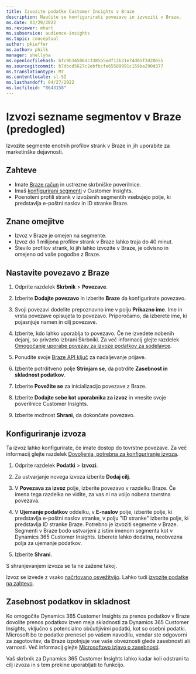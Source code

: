 ```yaml
---
title: Izvozite podatke Customer Insights v Braze
description: Naučite se konfigurirati povezavo in izvoziti v Braze.
ms.date: 03/29/2022
ms.reviewer: mhart
ms.subservice: audience-insights
ms.topic: conceptual
author: pkieffer
ms.author: philk
manager: shellyha
ms.openlocfilehash: bfc9b34506dc3385b5edf12b31e74d05f2d20655
ms.sourcegitcommit: b7dbcd5627c2ebfbcfe65589991c159ba290d377
ms.translationtype: MT
ms.contentlocale: sl-SI
ms.lasthandoff: 04/27/2022
ms.locfileid: "8643158"
---
```

# <a name="export-segment-lists-to-braze-preview"></a>Izvozi sezname segmentov v Braze (predogled)

Izvozite segmente enotnih profilov strank v Braze in jih uporabite za marketinške dejavnosti.

## <a name="prerequisites"></a>Zahteve

-   Imate [Braze račun](https://www.braze.com/) in ustrezne skrbniške poverilnice.
-   Imaš [konfigurirani segmenti](segments.md) v Customer Insights.
-   Poenoteni profili strank v izvoženih segmentih vsebujejo polje, ki predstavlja e-poštni naslov in ID stranke Braze. 

## <a name="known-limitations"></a>Znane omejitve

- Izvoz v Braze je omejen na segmente.
- Izvoz do 1 milijona profilov strank v Braze lahko traja do 40 minut. 
- Število profilov strank, ki jih lahko izvozite v Braze, je odvisno in omejeno od vaše pogodbe z Braze.

## <a name="set-up-connection-to-braze"></a>Nastavite povezavo z Braze

1. Odprite razdelek **Skrbnik** > **Povezave**.

1. Izberite **Dodajte povezavo** in izberite **Braze** da konfigurirate povezavo.

1. Svoji povezavi dodelite prepoznavno ime v polju **Prikazno ime**. Ime in vrsta povezave opisujeta to povezavo. Priporočamo, da izberete ime, ki pojasnjuje namen in cilj povezave.

1. Izberite, kdo lahko uporablja to povezavo. Če ne izvedete nobenih dejanj, so privzeto izbrani Skrbniki. Za več informacij glejte razdelek [Omogočanje uporabe povezav za izvoze podatkov za sodelavce](connections.md#allow-contributors-to-use-a-connection-for-exports).

1. Ponudite svoje [Braze API ključ](https://www.braze.com/docs/api/basics/) za nadaljevanje prijave. 

1. Izberite potrditveno polje **Strinjam se**, da potrdite **Zasebnost in skladnost podatkov**.

1. Izberite **Povežite se** za inicializacijo povezave z Braze.

1. Izberite **Dodajte sebe kot uporabnika za izvoz** in vnesite svoje poverilnice Customer Insights.

1. Izberite možnost **Shrani**, da dokončate povezavo.

## <a name="configure-an-export"></a>Konfiguriranje izvoza

Ta izvoz lahko konfigurirate, če imate dostop do tovrstne povezave. Za več informacij glejte razdelek [Dovoljenja, potrebna za konfiguriranje izvoza](export-destinations.md#set-up-a-new-export).

1. Odprite razdelek **Podatki** > **Izvozi**.

1. Za ustvarjanje novega izvoza izberite **Dodaj cilj**.

1. V **Povezava za izvoz** polje, izberite povezavo v razdelku Braze. Če imena tega razdelka ne vidite, za vas ni na voljo nobena tovrstna povezava.  

3. V **Ujemanje podatkov** oddelku, v **E-naslov** polje, izberite polje, ki predstavlja e-poštni naslov stranke, v polju "ID stranke" izberite polje, ki predstavlja ID stranke Braze. Potrebno je izvoziti segmente v Braze. Segmenti v Braze bodo ustvarjeni z istim imenom segmenta kot v Dynamics 365 Customer Insights. Izberete lahko dodatna, neobvezna polja za ujemanje podatkov. 

1. Izberite **Shrani**.

S shranjevanjem izvoza se ta ne zažene takoj.

Izvoz se izvede z vsako [načrtovano osvežitvijo](system.md#schedule-tab). Lahko tudi [izvozite podatke na zahtevo](export-destinations.md#run-exports-on-demand). 


## <a name="data-privacy-and-compliance"></a>Zasebnost podatkov in skladnost

Ko omogočite Dynamics 365 Customer Insights za prenos podatkov v Braze dovolite prenos podatkov izven meja skladnosti za Dynamics 365 Customer Insights, vključno s potencialno občutljivimi podatki, kot so osebni podatki. Microsoft bo te podatke prenesel po vašem navodilu, vendar ste odgovorni za zagotovitev, da Braze izpolnjuje vse vaše obveznosti glede zasebnosti ali varnosti. Več informacij glejte [Microsoftovo izjavo o zasebnosti](https://go.microsoft.com/fwlink/?linkid=396732).

Vaš skrbnik za Dynamics 365 Customer Insights lahko kadar koli odstrani ta cilj izvoza in s tem prekine uporabljati to funkcijo.
